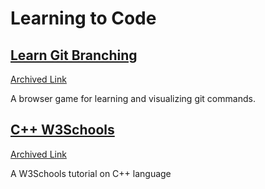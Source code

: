 # Learning to Code

## [Learn Git Branching](https://learngitbranching.js.org/)
[Archived Link](https://web.archive.org/web/20241009005453/https://learngitbranching.js.org/)

A browser game for learning and visualizing git commands.

## [C++ W3Schools](https://www.w3schools.com/cpp/)
[Archived Link](https://web.archive.org/web/20241005162607/https://www.w3schools.com/cpp/)

A W3Schools tutorial on C++ language